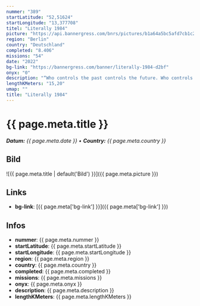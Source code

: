 ```yaml
---
nummer: "389"
startLatitude: "52,51624"
startLongitude: "13,377708"
titel: "Literally 1984"
picture: "https://api.bannergress.com/bnrs/pictures/b1a64a5bc5afd7cb1c2c6a31abbb74d9"
region: "Berlin"
country: "Deutschland"
completed: "8.406"
missions: "54"
date: "2022"
bg-link: "https://bannergress.com/banner/literally-1984-d2bf"
onyx: "0"
description: "“Who controls the past controls the future. Who controls the present controls the past.” \n\nYou think Berlin is safe for you to explore? Be careful though; Big Brother's watching your every step."
lengthKMeters: "15,20"
umap: ""
title: "Literally 1984"
---
```


# {{ page.meta.title }}
_**Datum:** {{ page.meta.date }} • **Country:** {{ page.meta.country }}_

## Bild
![{{ page.meta.title | default('Bild') }}]({{ page.meta.picture }})

## Links
- **bg-link**: [{{ page.meta['bg-link'] }}]({{ page.meta['bg-link'] }})

## Infos
- **nummer**: {{ page.meta.nummer }}
- **startLatitude**: {{ page.meta.startLatitude }}
- **startLongitude**: {{ page.meta.startLongitude }}
- **region**: {{ page.meta.region }}
- **country**: {{ page.meta.country }}
- **completed**: {{ page.meta.completed }}
- **missions**: {{ page.meta.missions }}
- **onyx**: {{ page.meta.onyx }}
- **description**: {{ page.meta.description }}
- **lengthKMeters**: {{ page.meta.lengthKMeters }}

